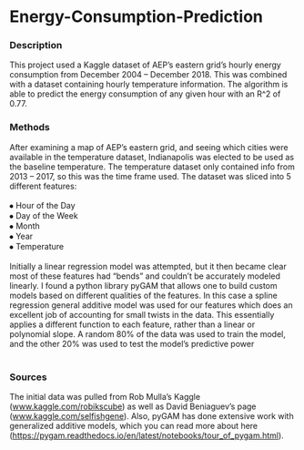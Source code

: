 # Energy-Consumption-Prediction

### Description
This project used a Kaggle dataset of AEP’s eastern grid’s hourly energy consumption from December 2004 – December 2018. This was combined with a dataset containing hourly temperature information. The algorithm is able to predict the energy consumption of any given hour with an R^2 of 0.77.

### Methods
After examining a map of AEP’s eastern grid, and seeing which cities were available in the temperature dataset, Indianapolis was elected to be used as the baseline temperature. The temperature dataset only contained info from 2013 – 2017, so this was the time frame used.
The dataset was sliced into 5 different features:  <br /> <br />
  ⦁	  Hour of the Day  <br />
  ⦁ 	Day of the Week  <br />
  ⦁	  Month  <br />
  ⦁	  Year  <br />
  ⦁	  Temperature  <br /> <br />
Initially a linear regression model was attempted, but it then became clear most of these features had “bends” and couldn’t be accurately modeled linearly. I found a python library pyGAM that allows one to build custom models based on different qualities of the features. In this case a spline regression general additive model was used for our features which does an excellent job of accounting for small twists in the data. This essentially applies a different function to each feature, rather than a linear or polynomial slope. A random 80% of the data was used to train the model, and the other 20% was used to test the model’s predictive power <br /> <br />

### Sources

The initial data was pulled from Rob Mulla’s Kaggle (www.kaggle.com/robikscube) as well as David Beniaguev’s page (www.kaggle.com/selfishgene). Also, pyGAM has done extensive work with generalized additive models, which you can read more about here (https://pygam.readthedocs.io/en/latest/notebooks/tour_of_pygam.html). 




